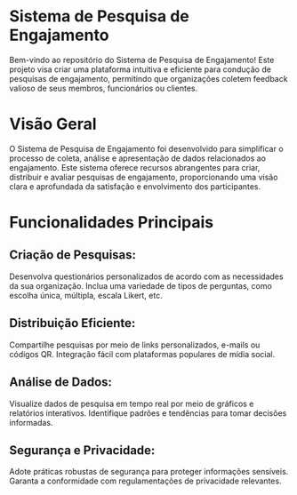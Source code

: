 # Sistema de Pesquisa de Engajamento
Bem-vindo ao repositório do Sistema de Pesquisa de Engajamento! Este projeto visa criar uma plataforma intuitiva e eficiente para condução de pesquisas de engajamento, permitindo que organizações coletem feedback valioso de seus membros, funcionários ou clientes.

# Visão Geral
O Sistema de Pesquisa de Engajamento foi desenvolvido para simplificar o processo de coleta, análise e apresentação de dados relacionados ao engajamento. Este sistema oferece recursos abrangentes para criar, distribuir e avaliar pesquisas de engajamento, proporcionando uma visão clara e aprofundada da satisfação e envolvimento dos participantes.

# Funcionalidades Principais
## Criação de Pesquisas:
Desenvolva questionários personalizados de acordo com as necessidades da sua organização.
Inclua uma variedade de tipos de perguntas, como escolha única, múltipla, escala Likert, etc.

## Distribuição Eficiente:
Compartilhe pesquisas por meio de links personalizados, e-mails ou códigos QR.
Integração fácil com plataformas populares de mídia social.

## Análise de Dados:
Visualize dados de pesquisa em tempo real por meio de gráficos e relatórios interativos.
Identifique padrões e tendências para tomar decisões informadas.

## Segurança e Privacidade:
Adote práticas robustas de segurança para proteger informações sensíveis.
Garanta a conformidade com regulamentações de privacidade relevantes.